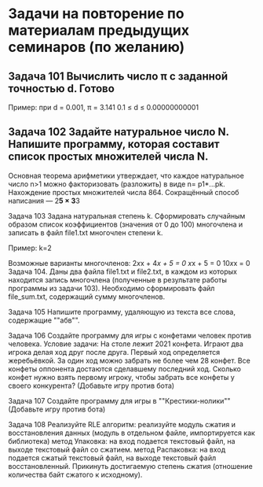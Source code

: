 # Задачи на повторение по материалам предыдущих семинаров (по желанию)

## Задача 101 Вычислить число π c заданной точностью d. Готово
Пример: 
при d = 0.001, π = 3.141    0.1 ≤ d ≤ 0.00000000001

## Задача 102 Задайте натуральное число N. Напишите программу, которая составит список простых множителей числа N.
Основная теорема арифметики утверждает, что каждое натуральное число n>1 можно факторизовать (разложить) в виде n= p1*...pk.
Нахождение простых множителей числа 864. Сокращённый способ написания — 2**5 × 3**3

Задача 103 Задана натуральная степень k. Сформировать случайным образом список коэффициентов (значения от 0 до 100) многочлена и записать в файл file1.txt многочлен степени k.

Пример:  k=2 

Возможные варианты многочленов:
2*x*x + 4*x + 5 = 0 
x*x + 5 = 0 
10*x*x = 0
Задача 104. Даны два файла file1.txt и file2.txt, в каждом из которых находится запись многочлена (полученные в результате работы программы из задачи 103). Необходимо сформировать файл file_sum.txt, содержащий сумму многочленов.

Задача 105 Напишите программу, удаляющую из текста все слова, содержащие ""абв"".

Задача 106 Создайте программу для игры с конфетами человек против человека.
Условие задачи: На столе лежит 2021 конфета. Играют два игрока делая ход друг после друга. Первый ход определяется жеребьёвкой. За один ход можно забрать не более чем 28 конфет. Все конфеты оппонента достаются сделавшему последний ход. Сколько конфет нужно взять первому игроку, чтобы забрать все конфеты у своего конкурента? (Добавьте игру против бота)

Задача 107 Создайте программу для игры в ""Крестики-нолики"" (Добавьте игру против бота)

Задача 108 Реализуйте RLE алгоритм: реализуйте модуль сжатия и восстановления данных (модуль в отдельном файле, импортируется как библиотека)
метод Упаковка: на вход подается текстовый файл, на выходе текстовый файл со сжатием.
метод Распаковка: на вход подается сжатый текстовый файл, на выходе текстовый файл восстановленный.
Прикинуть достигаемую степень сжатия (отношение количества байт сжатого к исходному).